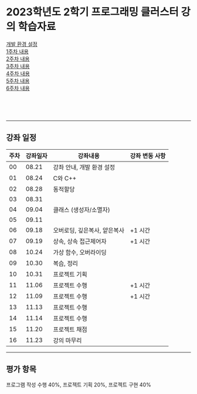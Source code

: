 # 2023학년도 2학기 프로그래밍 클러스터 강의 학습자료

[개발 환경 설정](https://github.com/Goodgaym/202302PthCluster/blob/master/Week00_Installation/_Contents.md)  
[1주차 내용](https://github.com/Goodgaym/202302PthCluster/blob/master/Week01_CandC++/_Contents.md)   
[2주차 내용](https://github.com/Goodgaym/202302PthCluster/blob/master/Week02_DynamicMAlloc/_Contents.md)   
[3주차 내용](https://github.com/Goodgaym/202302PthCluster/blob/master/Week03_Class/_Contents.md)   
[4주차 내용](https://github.com/Goodgaym/202302PthCluster/blob/master/Week04_Overloading/_Contents.md)   
[5주차 내용](https://github.com/Goodgaym/202302PthCluster/blob/master/Week05_Inheritance/_Contents.md)   
[6주차 내용](https://github.com/Goodgaym/202302PthCluster/blob/master/Week06_VirtualFunction/_Contents.md)   

<br/><br/><br/>

- - - 
## 강좌 일정
|주차|강좌일자|강좌내용|강좌 변동 사항|
|----|--------|--------|---------|
|00  |08.21   |강좌 안내, 개발 환경 설정                |
|01  |08.24   |C와 C++                                  |
|02  |08.28   |동적할당                                 |
|03  |08.31   |                                         |
|04  |09.04   |클래스 (생성자/소멸자)                   |
|05  |09.11   |                                         | 
|06  |09.18   |오버로딩, 깊은복사, 얕은복사             | +1 시간
|07  |09.19   |상속, 상속 접근제어자                    | +1 시간
|08  |10.24   |가상 함수, 오버라이딩                    |
|09  |10.30   |복습, 정리                               |
|10  |10.31   |프로젝트 기획                            |
|11  |11.06   |프로젝트 수행                            | +1 시간
|12  |11.09   |프로젝트 수행                            | +1 시간
|13  |11.13   |프로젝트 수행                            |
|14  |11.14   |프로젝트 수행                            |
|15  |11.20   |프로젝트 채점                            |
|16  |11.23   |강의 마무리                              |

- - - 
## 평가 항목
프로그램 작성 수행 40%, 
프로젝트 기획 20%, 
프로젝트 구현 40%   